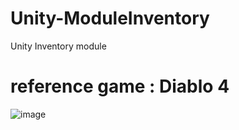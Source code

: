 # Unity-ModuleInventory
Unity Inventory module

# reference game : Diablo 4

![image](https://github.com/ddayin/Unity-ModuleInventory/assets/29808782/83c3ac94-44db-4819-b44b-64d3e0d749d6)
